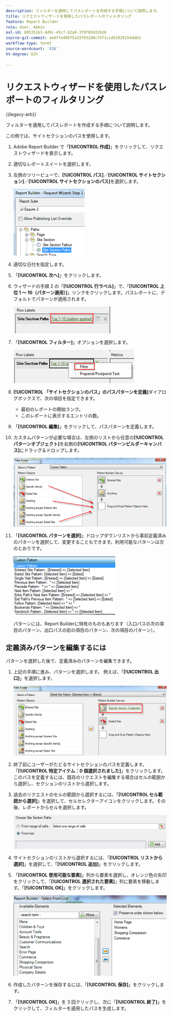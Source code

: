 ```yaml
---
description: フィルターを適用してパスレポートを作成する手順について説明します。
title: リクエストウィザードを使用したパスレポートのフィルタリング
feature: Report Builder
role: User, Admin
exl-id: 085351b3-4d9c-45cf-b2a8-379f05932b26
source-git-commit: ae6ffed05f5a33f032d0c7471ccdb1029154ddbd
workflow-type: tm+mt
source-wordcount: '426'
ht-degree: 62%

---
```


# リクエストウィザードを使用したパスレポートのフィルタリング

{{legacy-arb}}

フィルターを適用してパスレポートを作成する手順について説明します。

この例では、サイトセクションのパスを使用します。

1. Adobe Report Builder で「**[!UICONTROL 作成]**」をクリックして、リクエストウィザードを表示します。
1. 適切なレポートスイートを選択します。
1. 左側のツリービューで、**[!UICONTROL パス]**／**[!UICONTROL サイトセクション]**／**[!UICONTROL サイトセクションのパス]**&#x200B;を選択します。

   ![ 「サイト」セクションのパスが選択されていることを示すスクリーンショット。](assets/site_section_path_1.png)

1. 適切な日付を指定します。

1. 「**[!UICONTROL 次へ]**」をクリックします。

1. ウィザードの手順 2 の「**[!UICONTROL 行ラベル]**」で、「**[!UICONTROL 上位 1 ～ 10（パターン適用）]**」リンクをクリックします。パスレポートに、デフォルトでパターンが適用されます。

   ![ デフォルトのパスパターンを示すスクリーンショット。](assets/site_section_path_2.png)

1. 「**[!UICONTROL フィルター]**」オプションを選択します。

   ![ 「フィルター」オプションをハイライト表示したスクリーンショット。](assets/filter_option.png)

1. **[!UICONTROL 「サイトセクションのパス」のパスパターンを定義]**&#x200B;ダイアログボックスで、次の項目を指定できます。
   * 最初のレポートの開始ランク。
   * このレポートに表示するエントリの数。
1. 「**[!UICONTROL 編集]**」をクリックして、パスパターンを定義します。

1. カスタムパターンが必要な場合は、左側のリストから任意の&#x200B;**[!UICONTROL パターンオブジェクト]**&#x200B;を右側の&#x200B;**[!UICONTROL パターンビルダーキャンバス]**&#x200B;にドラッグ＆ドロップします。

   ![](assets/custom_pattern.png)

1. 「**[!UICONTROL パターンを選択]**」ドロップダウンリストから事前定義済みのパターンを選択して、変更することもできます。利用可能なパターンは次のとおりです。

   ![](assets/select_a_pattern.png)

   パターンには、Report Builderに特有のものもあります（入口パスの次の項目のパターン、出口パスの前の項目のパターン、次の項目のパターン）。

## 定義済みパターンを編集するには

パターンを選択した後で、定義済みのパターンを編集できます。

1. 上記の手順に進み、パターンを選択します。 例えば、「**[!UICONTROL 出口]**」を選択します。

   ![ 選択したパターンをハイライト表示したスクリーンショット。](assets/exited_site_pattern.png)

1. 終了前にユーザーがたどるサイトセクションのパスを定義します。 「**[!UICONTROL 特定アイテム：0 個選択されました]**」をクリックします。このパスを定義するには、既存のリクエストを編集する場合はセルの範囲から選択し、セクションのリストから選択します。

1. 過去のリクエストのセルの範囲から選択するには、「**[!UICONTROL セル範囲から選択]**」を選択して、セルセレクターアイコンをクリックします。その後、レポートからセルを選択します。

   ![ セルの範囲から、またはリストから選択するオプションを示すスクリーンショット。](assets/choose_site_section_paths.png)

1. サイトセクションのリストから選択するには、「**[!UICONTROL リストから選択]**」を選択して、「**[!UICONTROL 追加]**」をクリックします。

1. 「**[!UICONTROL 使用可能な要素]**」列から要素を選択し、オレンジ色の矢印をクリックして、「**[!UICONTROL 選択された要素]**」列に要素を移動します。「**[!UICONTROL OK]**」をクリックします。

   ![ 使用可能な要素と選択された要素を示すスクリーンショット。](assets/move_site_section_elements.png)

1. 作成したパターンを保存するには、「**[!UICONTROL 保存]**」をクリックします。

1. 「**[!UICONTROL OK]**」を 3 回クリックし、次に「**[!UICONTROL 終了]**」をクリックして、フィルターを適用したパスを生成します。

